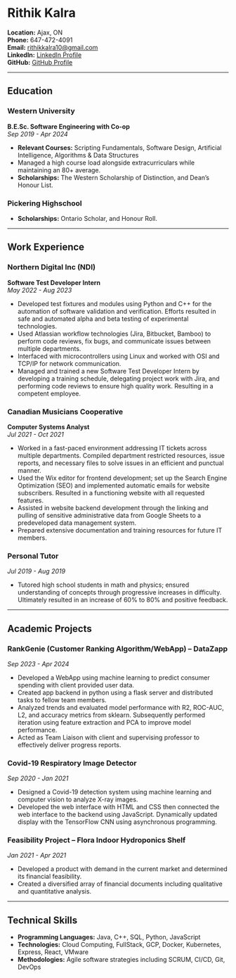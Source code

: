 # Rithik Kalra

**Location:** Ajax, ON  
**Phone:** 647-472-4091  
**Email:** rithikkalra10@gmail.com  
**LinkedIn:** [LinkedIn Profile](#)  
**GitHub:** [GitHub Profile](#)

---

## Education

### Western University
**B.E.Sc. Software Engineering with Co-op**  
*Sep 2019 - Apr 2024*

- **Relevant Courses:** Scripting Fundamentals, Software Design, Artificial Intelligence, Algorithms & Data Structures
- Managed a high course load alongside extracurriculars while maintaining an 80+ average.
- **Scholarships:** The Western Scholarship of Distinction, and Dean’s Honour List.

### Pickering Highschool
- **Scholarships:** Ontario Scholar, and Honour Roll.

---

## Work Experience

### Northern Digital Inc (NDI)
**Software Test Developer Intern**  
*May 2022 - Aug 2023*  

- Developed test fixtures and modules using Python and C++ for the automation of software validation and verification. Efforts resulted in safe and automated alpha and beta testing of experimental technologies.
- Used Atlassian workflow technologies (Jira, Bitbucket, Bamboo) to perform code reviews, fix bugs, and communicate issues between multiple departments.
- Interfaced with microcontrollers using Linux and worked with OSI and TCP/IP for network communication.
- Managed and trained a new Software Test Developer Intern by developing a training schedule, delegating project work with Jira, and performing code reviews to ensure high quality work. Resulting in a competent employee.

### Canadian Musicians Cooperative
**Computer Systems Analyst**  
*Jul 2021 - Oct 2021*

- Worked in a fast-paced environment addressing IT tickets across multiple departments. Compiled department restricted resources, issue reports, and necessary files to solve issues in an efficient and punctual manner.
- Used the Wix editor for frontend development; set up the Search Engine Optimization (SEO) and implemented automatic emails for website subscribers. Resulted in a functioning website with all requested features.
- Assisted in website backend development through the linking and pulling of sensitive administrative data from Google Sheets to a predeveloped data management system.
- Prepared extensive documentation and training resources for future IT members.

### Personal Tutor
*Jul 2019 - Aug 2019*

- Tutored high school students in math and physics; ensured understanding of concepts through progressive increases in difficulty. Ultimately resulted in an increase of 60% to 80% and positive feedback.

---

## Academic Projects

### RankGenie (Customer Ranking Algorithm/WebApp) – DataZapp
*Sep 2023 - Apr 2024*

- Developed a WebApp using machine learning to predict consumer spending with client provided user data.
- Created app backend in python using a flask server and distributed tasks to fellow team members.
- Analyzed trends and evaluated model performance with R2, ROC-AUC, L2, and accuracy metrics from sklearn. Subsequently performed iteration using feature extraction and PCA to improve model performance.
- Acted as Team Liaison with client and supervising professor to effectively deliver progress reports.

### Covid-19 Respiratory Image Detector
*Sep 2020 - Jan 2021*

- Designed a Covid-19 detection system using machine learning and computer vision to analyze X-ray images.
- Developed the web interface with HTML and CSS then connected the web interface to the backend using JavaScript. Dynamically updated display with the TensorFlow CNN using asynchronous programming.

### Feasibility Project – Flora Indoor Hydroponics Shelf
*Jan 2021 - Apr 2021*

- Developed a product with demand in the current market and determined its financial feasibility.
- Created a diversified array of financial documents including qualitative and quantitative analysis.

---

## Technical Skills

- **Programming Languages:** Java, C++, SQL, Python, JavaScript
- **Technologies:** Cloud Computing, FullStack, GCP, Docker, Kubernetes, Express, React, VMware
- **Methodologies:** Agile software strategies including SCRUM, CI/CD, Git, DevOps

